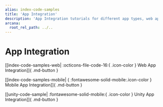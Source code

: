 ```yaml
---
alias: index-code-samples
title: 'App Integration'
description: 'App Integration tutorials for different app types, web apps, mobile, gaming, etc.'
arcana:
  root_rel_path: ../..
---
```


# App Integration

[[index-code-samples-web| :octicons-file-code-16:{ .icon-color } Web App Integration]]{ .md-button }

[[index-code-samples-mobile| { :fontawesome-solid-mobile:.icon-color } Mobile App Integration]]{ .md-button }

[[unity-code-sample| :fontawesome-solid-mobile:{ .icon-color } Unity App Integration]]{ .md-button }